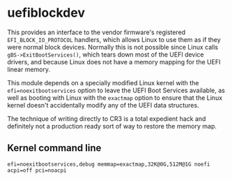 # uefiblockdev

This provides an interface to the vendor firmware's registered
`EFI_BLOCK_IO_PROTOCOL` handlers, which allows Linux to use them
as if they were normal block devices.  Normally this is not possible
since Linux calls `gBS->ExitBootServices()`, which tears down most
of the UEFI device drivers, and because Linux does not have a memory
mapping for the UEFI linear memory.

This module depends on a specially modified Linux kernel with the
`efi=noexitbootservices` option to leave the UEFI Boot Services
available, as well as booting with Linux with the `exactmap` option
to ensure that the Linux kernel doesn't accidentally modify any of
the UEFI data structures.

The technique of writing directly to CR3 is a total expedient hack
and definitely not a production ready sort of way to restore the
memory map.

## Kernel command line

```
efi=noexitbootservices,debug memmap=exactmap,32K@0G,512M@1G noefi acpi=off pci=noacpi
```


